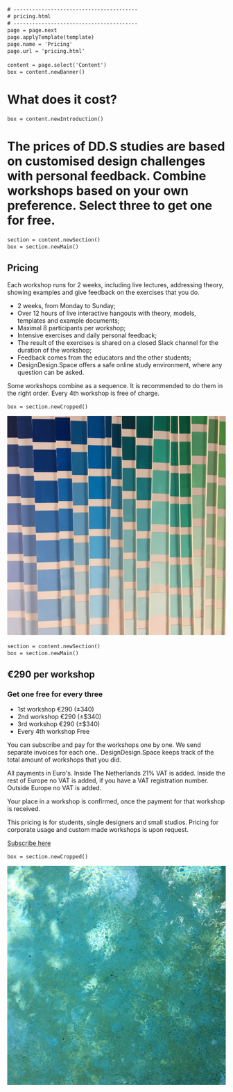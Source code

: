 
~~~
# ----------------------------------------
# pricing.html
# ----------------------------------------
page = page.next
page.applyTemplate(template)  
page.name = 'Pricing'
page.url = 'pricing.html'

content = page.select('Content')
box = content.newBanner()
~~~
# What does it cost?

~~~
box = content.newIntroduction()
~~~
# The prices of DD.S studies are based on customised design challenges with personal feedback. Combine workshops based on your own preference. Select three to get one for free.
~~~
section = content.newSection()
box = section.newMain()
~~~

## Pricing

Each workshop runs for 2 weeks, including live lectures, addressing theory, showing examples and give feedback on the exercises that you do.

* 2 weeks, from Monday to Sunday;
* Over 12 hours of live interactive hangouts with theory, models, templates and example documents; 
* Maximal 8 participants per workshop;
* Intensive exercises and daily personal feedback;
* The result of the exercises is shared on a closed Slack channel for the duration of the workshop; 
* Feedback comes from the educators and the other students;
* DesignDesign.Space offers a safe online study environment, where any question can be asked. 

Some workshops combine as a sequence. It is recommended to do them in the right order. Every 4<span class="sup">th</span> workshop is free of charge.

~~~
box = section.newCropped()
~~~
![cover y=top](images/IMG_8940.jpg)

~~~
section = content.newSection()
box = section.newMain()
~~~
## €290 per workshop

### Get one free for every three

* 1<span class="sup">st</span> workshop €290 (±340)
* 2<span class="sup">nd</span> workshop €290 (±$340)
* 3<span class="sup">rd</span> workshop €290 (±$340)
* Every 4<span class="sup">th</span> workshop Free

You can subscribe and pay for the workshops one by one. We send separate invoices for each one..
DesignDesign.Space keeps track of the total amount of workshops that you did. 

All payments in Euro's.
Inside The Netherlands 21% VAT is added.
Inside the rest of Europe no VAT is added, if you have a VAT registration number.
Outside Europe no VAT is added.

Your place in a workshop is confirmed, once the payment for that workshop is received.

This pricing is for students, single designers and small studios.
Pricing for corporate usage and custom made workshops is upon request.

<a href="https://docs.google.com/forms/d/1vLKGROUx03Sm3QGWEwuP1f7Uo1v4qQCmG1FlaxOT88A" target="external">Subscribe here</a>

~~~ 
box = section.newCropped()
~~~

![IMG_5840.jpg cover y=center x=center](images/IMG_5840.jpg)
